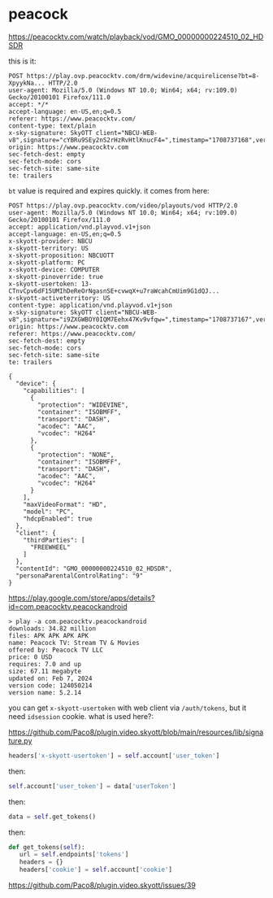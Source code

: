 # peacock

<https://peacocktv.com/watch/playback/vod/GMO_00000000224510_02_HDSDR>

this is it:

~~~
POST https://play.ovp.peacocktv.com/drm/widevine/acquirelicense?bt=8-XpyykNa... HTTP/2.0
user-agent: Mozilla/5.0 (Windows NT 10.0; Win64; x64; rv:109.0) Gecko/20100101 Firefox/111.0
accept: */*
accept-language: en-US,en;q=0.5
referer: https://www.peacocktv.com/
content-type: text/plain
x-sky-signature: SkyOTT client="NBCU-WEB-v8",signature="cYBRu9SEy2nS2rHzRvHtlKnucF4=",timestamp="1708737168",version="1.0"
origin: https://www.peacocktv.com
sec-fetch-dest: empty
sec-fetch-mode: cors
sec-fetch-site: same-site
te: trailers
~~~

`bt` value is required and expires quickly. it comes from here:

~~~
POST https://play.ovp.peacocktv.com/video/playouts/vod HTTP/2.0
user-agent: Mozilla/5.0 (Windows NT 10.0; Win64; x64; rv:109.0) Gecko/20100101 Firefox/111.0
accept: application/vnd.playvod.v1+json
accept-language: en-US,en;q=0.5
x-skyott-provider: NBCU
x-skyott-territory: US
x-skyott-proposition: NBCUOTT
x-skyott-platform: PC
x-skyott-device: COMPUTER
x-skyott-pinoverride: true
x-skyott-usertoken: 13-CTnvCpv6dF15UMIhDeReOrNgasnSE+cvwqX+u7raWcahCmUim9G1dQJ...
x-skyott-activeterritory: US
content-type: application/vnd.playvod.v1+json
x-sky-signature: SkyOTT client="NBCU-WEB-v8",signature="i9ZXGWBOY0IQM7Eehx47Kv9vfqw=",timestamp="1708737167",version="1.0"
origin: https://www.peacocktv.com
referer: https://www.peacocktv.com/
sec-fetch-dest: empty
sec-fetch-mode: cors
sec-fetch-site: same-site
te: trailers

{
  "device": {
    "capabilities": [
      {
        "protection": "WIDEVINE",
        "container": "ISOBMFF",
        "transport": "DASH",
        "acodec": "AAC",
        "vcodec": "H264"
      },
      {
        "protection": "NONE",
        "container": "ISOBMFF",
        "transport": "DASH",
        "acodec": "AAC",
        "vcodec": "H264"
      }
    ],
    "maxVideoFormat": "HD",
    "model": "PC",
    "hdcpEnabled": true
  },
  "client": {
    "thirdParties": [
      "FREEWHEEL"
    ]
  },
  "contentId": "GMO_00000000224510_02_HDSDR",
  "personaParentalControlRating": "9"
}
~~~

https://play.google.com/store/apps/details?id=com.peacocktv.peacockandroid

~~~
> play -a com.peacocktv.peacockandroid
downloads: 34.82 million
files: APK APK APK APK
name: Peacock TV: Stream TV & Movies
offered by: Peacock TV LLC
price: 0 USD
requires: 7.0 and up
size: 67.11 megabyte
updated on: Feb 7, 2024
version code: 124050214
version name: 5.2.14
~~~

you can get `x-skyott-usertoken` with web client via `/auth/tokens`, but it need
`idsession` cookie. what is used here?:

https://github.com/Paco8/plugin.video.skyott/blob/main/resources/lib/signature.py

~~~py
headers['x-skyott-usertoken'] = self.account['user_token']
~~~

then:

~~~py
self.account['user_token'] = data['userToken']
~~~

then:

~~~py
data = self.get_tokens()
~~~

then:

~~~py
def get_tokens(self):
   url = self.endpoints['tokens']
   headers = {}
   headers['cookie'] = self.account['cookie']
~~~

https://github.com/Paco8/plugin.video.skyott/issues/39
